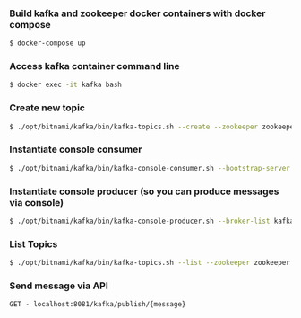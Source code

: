### Build kafka and zookeeper docker containers with docker compose
```bash
$ docker-compose up
```

### Access kafka container command line
```bash
$ docker exec -it kafka bash
```

### Create new topic

```bash
$ ./opt/bitnami/kafka/bin/kafka-topics.sh --create --zookeeper zookeeper:2181 --replication-factor 1 --partitions 1 --topic Kafka_Example
```

### Instantiate console consumer

```bash
$ ./opt/bitnami/kafka/bin/kafka-console-consumer.sh --bootstrap-server kafka:9092 --topic Kafka_Example --from-beginning
```

### Instantiate console producer (so you can produce messages via console)
```bash
$ ./opt/bitnami/kafka/bin/kafka-console-producer.sh --broker-list kafka:9092 --topic Kafka_Example
```

### List Topics
```bash
$ ./opt/bitnami/kafka/bin/kafka-topics.sh --list --zookeeper zookeeper:2181
```

### Send message via API
`GET - localhost:8081/kafka/publish/{message}`
